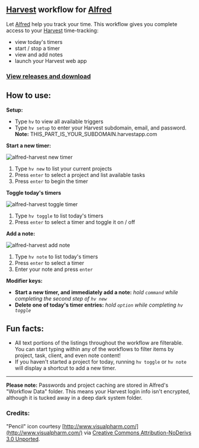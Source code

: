 ## [Harvest][1] workflow for [Alfred][2]

Let [Alfred][2] help you track your time. This workflow gives you complete access to your [Harvest][1] time-tracking:

* view today's timers
* start / stop a timer
* view and add notes
* launch your Harvest web app

### [View releases and download](https://github.com/neilrenicker/alfred-harvest/releases)

## How to use:

**Setup:**

* Type `hv` to view all available triggers
* Type `hv setup` to enter your Harvest subdomain, email, and password. **Note:** THIS_PART_IS_YOUR_SUBDOMAIN.harvestapp.com

**Start a new timer:**

![alfred-harvest new timer](http://f.cl.ly/items/0R2w093T4505281R272V/harvest-new.gif)

1. Type `hv new` to list your current projects
2. Press `enter` to select a project and list available tasks
3. Press `enter` to begin the timer

**Toggle today's timers**

![alfred-harvest toggle timer](http://f.cl.ly/items/0V3d0B0T0H310q1C0X2S/harvest-toggle.gif)

1. Type `hv toggle` to list today's timers
2. Press `enter` to select a timer and toggle it on / off

**Add a note:**

![alfred-harvest add note](http://f.cl.ly/items/0P3B0b03102X2M2t153f/harvest-note.gif)

1. Type `hv note` to list today's timers
2. Press `enter` to select a timer
3. Enter your note and press `enter`

**Modifier keys:**

* **Start a new timer, and immediately add a note:** *hold `command` while completing the second step of `hv new`*
* **Delete one of today's timer entries:** *hold `option` while completing `hv toggle`*

## Fun facts:

* All text portions of the listings throughout the workflow are filterable. You can start typing within any of the workflows to filter items by project, task, client, and even note content!
* If you haven't started a project for today, running `hv toggle` or `hv note` will display a shortcut to add a new timer.

[1]: http://www.getharvest.com/
[2]: http://www.alfredapp.com/

---

**Please note:** Passwords and project caching are stored in Alfred's "Workflow Data" folder. This means your Harvest login info isn't encrypted, although it is tucked away in a deep dark system folder.

### Credits:

"Pencil" icon courtesy [http://www.visualpharm.com/](http://www.visualpharm.com/) via [Creative Commons Attribution-NoDerivs 3.0 Unported](http://icons8.com/license/).